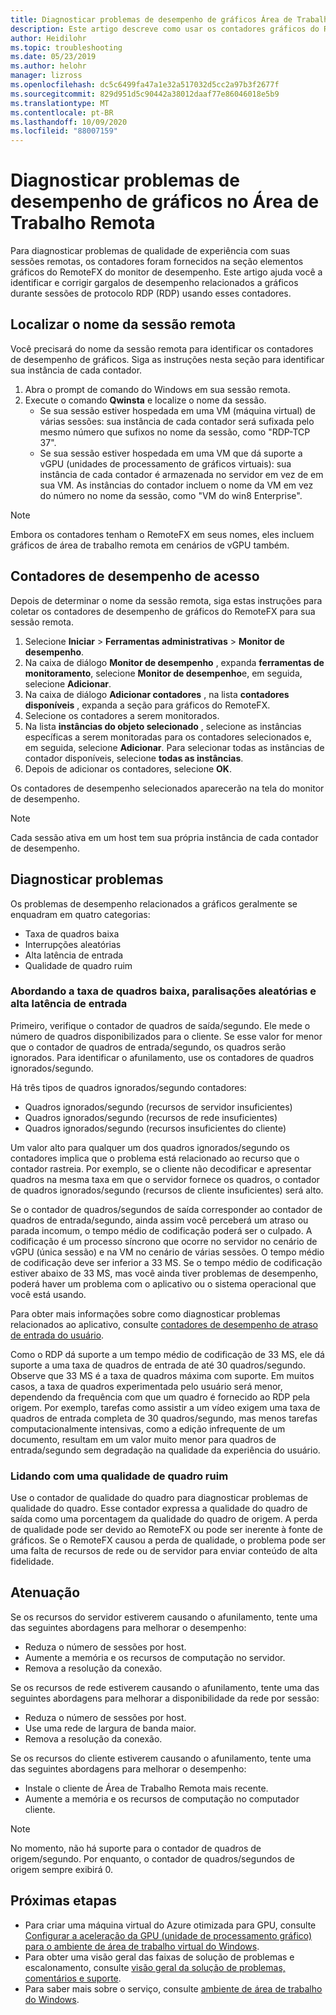 ```yaml
---
title: Diagnosticar problemas de desempenho de gráficos Área de Trabalho Remota-Azure
description: Este artigo descreve como usar os contadores gráficos do RemoteFX em sessões de protocolo de área de trabalho remota para diagnosticar problemas de desempenho com elementos gráficos na área de trabalho virtual do Windows.
author: Heidilohr
ms.topic: troubleshooting
ms.date: 05/23/2019
ms.author: helohr
manager: lizross
ms.openlocfilehash: dc5c6499fa47a1e32a517032d5cc2a97b3f2677f
ms.sourcegitcommit: 829d951d5c90442a38012daaf77e86046018e5b9
ms.translationtype: MT
ms.contentlocale: pt-BR
ms.lasthandoff: 10/09/2020
ms.locfileid: "88007159"
---
```

# <a name="diagnose-graphics-performance-issues-in-remote-desktop"></a>Diagnosticar problemas de desempenho de gráficos no Área de Trabalho Remota

Para diagnosticar problemas de qualidade de experiência com suas sessões remotas, os contadores foram fornecidos na seção elementos gráficos do RemoteFX do monitor de desempenho. Este artigo ajuda você a identificar e corrigir gargalos de desempenho relacionados a gráficos durante sessões de protocolo RDP (RDP) usando esses contadores.

## <a name="find-your-remote-session-name"></a>Localizar o nome da sessão remota

Você precisará do nome da sessão remota para identificar os contadores de desempenho de gráficos. Siga as instruções nesta seção para identificar sua instância de cada contador.

1. Abra o prompt de comando do Windows em sua sessão remota.
2. Execute o comando **Qwinsta** e localize o nome da sessão.
    - Se sua sessão estiver hospedada em uma VM (máquina virtual) de várias sessões: sua instância de cada contador será sufixada pelo mesmo número que sufixos no nome da sessão, como "RDP-TCP 37".
    - Se sua sessão estiver hospedada em uma VM que dá suporte a vGPU (unidades de processamento de gráficos virtuais): sua instância de cada contador é armazenada no servidor em vez de em sua VM. As instâncias do contador incluem o nome da VM em vez do número no nome da sessão, como "VM do win8 Enterprise".

>[!NOTE]
> Embora os contadores tenham o RemoteFX em seus nomes, eles incluem gráficos de área de trabalho remota em cenários de vGPU também.

## <a name="access-performance-counters"></a>Contadores de desempenho de acesso

Depois de determinar o nome da sessão remota, siga estas instruções para coletar os contadores de desempenho de gráficos do RemoteFX para sua sessão remota.

1. Selecione **Iniciar**  >  **Ferramentas administrativas**  >  **Monitor de desempenho**.
2. Na caixa de diálogo **Monitor de desempenho** , expanda **ferramentas de monitoramento**, selecione **Monitor de desempenho**e, em seguida, selecione **Adicionar**.
3. Na caixa de diálogo **Adicionar contadores** , na lista **contadores disponíveis** , expanda a seção para gráficos do RemoteFX.
4. Selecione os contadores a serem monitorados.
5. Na lista **instâncias do objeto selecionado** , selecione as instâncias específicas a serem monitoradas para os contadores selecionados e, em seguida, selecione **Adicionar**. Para selecionar todas as instâncias de contador disponíveis, selecione **todas as instâncias**.
6. Depois de adicionar os contadores, selecione **OK**.

Os contadores de desempenho selecionados aparecerão na tela do monitor de desempenho.

>[!NOTE]
>Cada sessão ativa em um host tem sua própria instância de cada contador de desempenho.

## <a name="diagnose-issues"></a>Diagnosticar problemas

Os problemas de desempenho relacionados a gráficos geralmente se enquadram em quatro categorias:

- Taxa de quadros baixa
- Interrupções aleatórias
- Alta latência de entrada
- Qualidade de quadro ruim

### <a name="addressing-low-frame-rate-random-stalls-and-high-input-latency"></a>Abordando a taxa de quadros baixa, paralisações aleatórias e alta latência de entrada

Primeiro, verifique o contador de quadros de saída/segundo. Ele mede o número de quadros disponibilizados para o cliente. Se esse valor for menor que o contador de quadros de entrada/segundo, os quadros serão ignorados. Para identificar o afunilamento, use os contadores de quadros ignorados/segundo.

Há três tipos de quadros ignorados/segundo contadores:

- Quadros ignorados/segundo (recursos de servidor insuficientes)
- Quadros ignorados/segundo (recursos de rede insuficientes)
- Quadros ignorados/segundo (recursos insuficientes do cliente)

Um valor alto para qualquer um dos quadros ignorados/segundo os contadores implica que o problema está relacionado ao recurso que o contador rastreia. Por exemplo, se o cliente não decodificar e apresentar quadros na mesma taxa em que o servidor fornece os quadros, o contador de quadros ignorados/segundo (recursos de cliente insuficientes) será alto.

Se o contador de quadros/segundos de saída corresponder ao contador de quadros de entrada/segundo, ainda assim você perceberá um atraso ou parada incomum, o tempo médio de codificação poderá ser o culpado. A codificação é um processo síncrono que ocorre no servidor no cenário de vGPU (única sessão) e na VM no cenário de várias sessões. O tempo médio de codificação deve ser inferior a 33 MS. Se o tempo médio de codificação estiver abaixo de 33 MS, mas você ainda tiver problemas de desempenho, poderá haver um problema com o aplicativo ou o sistema operacional que você está usando.

Para obter mais informações sobre como diagnosticar problemas relacionados ao aplicativo, consulte [contadores de desempenho de atraso de entrada do usuário](/windows-server/remote/remote-desktop-services/rds-rdsh-performance-counters/).

Como o RDP dá suporte a um tempo médio de codificação de 33 MS, ele dá suporte a uma taxa de quadros de entrada de até 30 quadros/segundo. Observe que 33 MS é a taxa de quadros máxima com suporte. Em muitos casos, a taxa de quadros experimentada pelo usuário será menor, dependendo da frequência com que um quadro é fornecido ao RDP pela origem. Por exemplo, tarefas como assistir a um vídeo exigem uma taxa de quadros de entrada completa de 30 quadros/segundo, mas menos tarefas computacionalmente intensivas, como a edição infrequente de um documento, resultam em um valor muito menor para quadros de entrada/segundo sem degradação na qualidade da experiência do usuário.

### <a name="addressing-poor-frame-quality"></a>Lidando com uma qualidade de quadro ruim

Use o contador de qualidade do quadro para diagnosticar problemas de qualidade do quadro. Esse contador expressa a qualidade do quadro de saída como uma porcentagem da qualidade do quadro de origem. A perda de qualidade pode ser devido ao RemoteFX ou pode ser inerente à fonte de gráficos. Se o RemoteFX causou a perda de qualidade, o problema pode ser uma falta de recursos de rede ou de servidor para enviar conteúdo de alta fidelidade.

## <a name="mitigation"></a>Atenuação

Se os recursos do servidor estiverem causando o afunilamento, tente uma das seguintes abordagens para melhorar o desempenho:

- Reduza o número de sessões por host.
- Aumente a memória e os recursos de computação no servidor.
- Remova a resolução da conexão.

Se os recursos de rede estiverem causando o afunilamento, tente uma das seguintes abordagens para melhorar a disponibilidade da rede por sessão:

- Reduza o número de sessões por host.
- Use uma rede de largura de banda maior.
- Remova a resolução da conexão.

Se os recursos do cliente estiverem causando o afunilamento, tente uma das seguintes abordagens para melhorar o desempenho:

- Instale o cliente de Área de Trabalho Remota mais recente.
- Aumente a memória e os recursos de computação no computador cliente.

> [!NOTE]
> No momento, não há suporte para o contador de quadros de origem/segundo. Por enquanto, o contador de quadros/segundos de origem sempre exibirá 0.

## <a name="next-steps"></a>Próximas etapas

- Para criar uma máquina virtual do Azure otimizada para GPU, consulte [Configurar a aceleração da GPU (unidade de processamento gráfico) para o ambiente de área de trabalho virtual do Windows](configure-vm-gpu.md).
- Para obter uma visão geral das faixas de solução de problemas e escalonamento, consulte [visão geral da solução de problemas, comentários e suporte](troubleshoot-set-up-overview.md).
- Para saber mais sobre o serviço, consulte [ambiente de área de trabalho do Windows](environment-setup.md).
